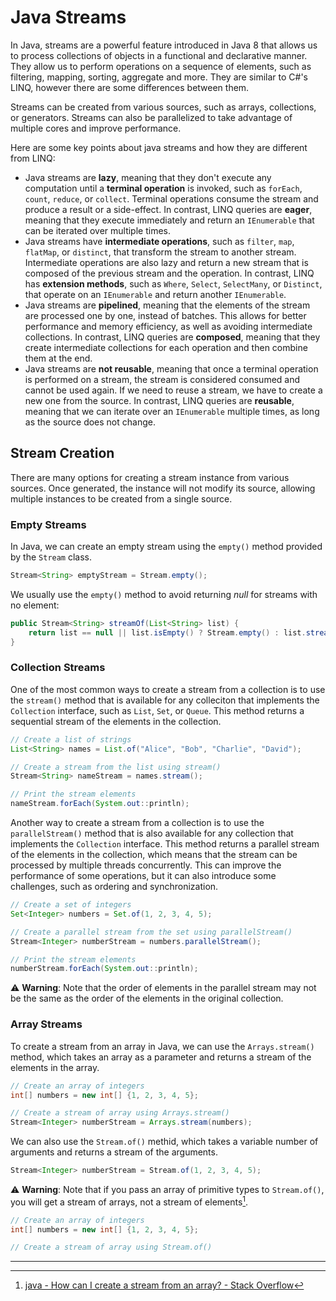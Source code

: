 # Java Streams
In Java, streams are a powerful feature introduced in Java 8 that allows us to process collections of objects in a functional and declarative manner. They allow us to perform operations on a sequence of elements, such as filtering, mapping, sorting, aggregate and more. They are similar to C#'s LINQ, however there are some differences between them.

Streams can be created from various sources, such as arrays, collections, or generators. Streams can also be parallelized to take advantage of multiple cores and improve performance.

Here are some key points about java streams and how they are different from LINQ:
- Java streams are **lazy**, meaning that they don't execute any computation until a **terminal operation** is invoked, such as `forEach`, `count`, `reduce`, or `collect`. Terminal operations consume the stream and produce a result or a side-effect.  In contrast, LINQ queries are **eager**, meaning that they execute immediately and return an `IEnumerable` that can be iterated over multiple times.
- Java streams have **intermediate operations**, such as `filter`, `map`, `flatMap`, or `distinct`, that transform the stream to another stream. Intermediate operations are also lazy and return a new stream that is composed of the previous stream and the operation. In contrast, LINQ has **extension methods**, such as `Where`, `Select`, `SelectMany`, or `Distinct`, that operate on an `IEnumerable` and return another `IEnumerable`.
- Java streams are **pipelined**, meaning that the elements of the stream are processed one by one, instead of batches. This allows for better performance and memory efficiency, as well as avoiding intermediate collections. In contrast, LINQ queries are **composed**, meaning that they create intermediate collections for each operation and then combine them at the end.
- Java streams are **not reusable**, meaning that once a terminal operation is performed on a stream, the stream is considered consumed and cannot be used again. If we need to reuse a stream, we have to create a new one from the source. In contrast, LINQ queries are **reusable**, meaning that we can iterate over an `IEnumerable` multiple times, as long as the source does not change.

## Stream Creation
There are many options for creating a stream instance from various sources. Once generated, the instance will not modify its source, allowing multiple instances to be created from a single source.

### Empty Streams
In Java, we can create an empty stream using the `empty()` method provided by the `Stream` class.

```java
Stream<String> emptyStream = Stream.empty();
```

We usually use the `empty()` method to avoid returning *null* for streams with no element:
```java
public Stream<String> streamOf(List<String> list) {
    return list == null || list.isEmpty() ? Stream.empty() : list.stream();
}
```

### Collection Streams 
One of the most common ways to create a stream from a collection is to use the `stream()` method that is available for any colleciton that implements the `Collection` interface, such as `List`, `Set`, or `Queue`. This method returns a sequential stream of the elements in the collection.

```java
// Create a list of strings
List<String> names = List.of("Alice", "Bob", "Charlie", "David");

// Create a stream from the list using stream()
Stream<String> nameStream = names.stream();

// Print the stream elements
nameStream.forEach(System.out::println);
```

Another way to create a stream from a collection is to use the `parallelStream()` method that is also available for any collection that implements the `Collection` interface. This method returns a parallel stream of the elements in the collection, which means that the stream can be processed by multiple threads concurrently. This can improve the performance of some operations, but it can also introduce some challenges, such as ordering and synchronization.

```java
// Create a set of integers
Set<Integer> numbers = Set.of(1, 2, 3, 4, 5);

// Create a parallel stream from the set using parallelStream()
Stream<Integer> numberStream = numbers.parallelStream();

// Print the stream elements
numberStream.forEach(System.out::println);
```

⚠ **Warning**: Note that the order of elements in the parallel stream may not be the same as the order of the elements in the original collection.

### Array Streams
To create a stream from an array in Java, we can use the `Arrays.stream()` method, which takes an array as a parameter and returns a stream of the elements in the array.

```java
// Create an array of integers
int[] numbers = new int[] {1, 2, 3, 4, 5};

// Create a stream of array using Arrays.stream()
Stream<Integer> numberStream = Arrays.stream(numbers);
```

We can also use the `Stream.of()` methid, which takes a variable number of arguments and returns a stream of the arguments.
```java
Stream<Integer> numberStream = Stream.of(1, 2, 3, 4, 5);
```

⚠ **Warning**: Note that if you pass an array of primitive types to `Stream.of()`, you will get a stream of arrays, not a stream of elements[^1].

```java
// Create an array of integers
int[] numbers = new int[] {1, 2, 3, 4, 5};

// Create a stream of array using Stream.of()
```

---

[^1]: [java - How can I create a stream from an array? - Stack Overflow](https://stackoverflow.com/questions/27888429/how-can-i-create-a-stream-from-an-array)